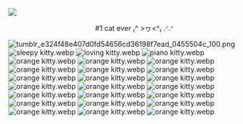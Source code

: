 ![](https://komarev.com/ghpvc/?username=WAMHI&color=fc8116)

<p align="center">
#1 cat ever ₍^ >ヮ<^₎ .ᐟ.ᐟ

![tumblr_e324f48e407d0fd54656cd36198f7ead_0455504c_100.png](tumblr_e324f48e407d0fd54656cd36198f7ead_0455504c_100.png)
![sleepy kitty.webp](https://raw.githubusercontent.com/WAMHI/WAMHI/refs/heads/main/sleepy%20kitty.webp)
![loving kitty.webp](https://raw.githubusercontent.com/WAMHI/WAMHI/refs/heads/main/cats%20loving.webp)
![piano kitty.webp](https://raw.githubusercontent.com/WAMHI/WAMHI/refs/heads/main/piano%20cat.webp)
![orange kitty.webp](https://raw.githubusercontent.com/WAMHI/WAMHI/refs/heads/main/orange.webp)
![orange kitty.webp](https://raw.githubusercontent.com/WAMHI/WAMHI/refs/heads/main/kittienss.webp)
![orange kitty.webp](https://raw.githubusercontent.com/WAMHI/WAMHI/refs/heads/main/lol%20cat.webp)
![orange kitty.webp](https://raw.githubusercontent.com/WAMHI/WAMHI/refs/heads/main/hachi%20chika.webp)
![orange kitty.webp](https://raw.githubusercontent.com/WAMHI/WAMHI/refs/heads/main/chewwwing.webp)
![orange kitty.webp](https://raw.githubusercontent.com/WAMHI/WAMHI/refs/heads/main/cutie%20baby.webp)
![orange kitty.webp](https://raw.githubusercontent.com/WAMHI/WAMHI/refs/heads/main/sleeeeeps.webp)
![orange kitty.webp](https://raw.githubusercontent.com/WAMHI/WAMHI/refs/heads/main/mrrorw.webp)
![orange kitty.webp](hawaii.png)
![orange kitty.webp](https://raw.githubusercontent.com/WAMHI/WAMHI/refs/heads/main/smellin.webp)
![orange kitty.webp](https://raw.githubusercontent.com/WAMHI/WAMHI/refs/heads/main/baby%20kitten.webp)
![orange kitty.webp](https://raw.githubusercontent.com/WAMHI/WAMHI/refs/heads/main/puter.webp)
![orange kitty.webp](https://64.media.tumblr.com/281a3c25238db8cca17f348992e158e1/577528e6321b868a-d3/s250x400/9dbd391b51529575c2966169da8eadc154809bc6.gifv)
![orange kitty.webp](https://64.media.tumblr.com/5681dced8641edb16167f16dd336bb7b/d2631e4dd00e84e4-da/s100x200/ce16d7437d9b195765181a4f84bc825fdfece9e1.gifv)
![orange kitty.webp](https://64.media.tumblr.com/107b1a455a4e6d55cefd52d3d8977436/d1a40ee2f7911a09-f7/s100x200/caa028c644648c013961cf3c2926d57fdfbb7513.gifv)
![orange kitty.webp](https://64.media.tumblr.com/b5fa695432ffc1c130c4fc952ea5cfc6/a86a15a4d492f826-b2/s100x200/8ab63d4878186aa78dbb5e6277f1b88034cbfdff.gifv)
![orange kitty.webp](https://64.media.tumblr.com/fa4fbbf7f604eae95089be164c23a92e/be43fa8c343f821f-36/s100x200/3dcfd6a513e3ef74de8145ded53972deff84f268.gifv)
![orange kitty.webp](https://64.media.tumblr.com/6862599c4d7ea79e223e2e844d5722d1/88ea3eeb73f3d5c4-88/s100x200/fae3a448815705c92374cfe47ca4625904334a3d.pnj)
![orange kitty.webp](https://64.media.tumblr.com/1d6f5948cdb850324e8032e27caaeaf2/31f6b6c91b66aa5b-64/s100x200/20efe6dee93d6b1826bd4ce4330ce608958d844b.gifv)
![orange kitty.webp](https://64.media.tumblr.com/94f44cdcddf000b93216f3ed9f7ffd75/b553fbecacc6e296-4c/s100x200/9e4ed0cf3eede0934f660de8be4701ee96276d3e.gifv)
![orange kitty.webp](https://64.media.tumblr.com/782c1bbf0fa4fefee3634bda77dc798f/e0cf5a314a61ccd5-ac/s250x400/a0c203d6f9b72d2858808857c93dc78e825ca98c.gifv)

